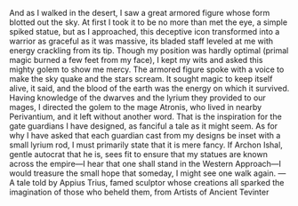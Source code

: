 And as I walked in the desert, I saw a great armored figure whose form blotted out the sky. At first I took it to be no more than met the eye, a simple spiked statue, but as I approached, this deceptive icon transformed into a warrior as graceful as it was massive, its bladed staff leveled at me with energy crackling from its tip. Though my position was hardly optimal (primal magic burned a few feet from my face), I kept my wits and asked this mighty golem to show me mercy.
The armored figure spoke with a voice to make the sky quake and the stars scream. It sought magic to keep itself alive, it said, and the blood of the earth was the energy on which it survived. Having knowledge of the dwarves and the lyrium they provided to our mages, I directed the golem to the mage Atronis, who lived in nearby Perivantium, and it left without another word.
That is the inspiration for the gate guardians I have designed, as fanciful a tale as it might seem. As for why I have asked that each guardian cast from my designs be inset with a small lyrium rod, I must primarily state that it is mere fancy. If Archon Ishal, gentle autocrat that he is, sees fit to ensure that my statues are known across the empire—I hear that one shall stand in the Western Approach—I would treasure the small hope that someday, I might see one walk again.
—A tale told by Appius Trius, famed sculptor whose creations all sparked the imagination of those who beheld them, from Artists of Ancient Tevinter
